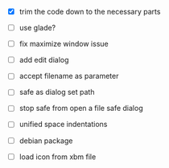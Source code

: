 - [x] trim the code down to the necessary parts
- [ ] use glade?
- [ ] fix maximize window issue
- [ ] add edit dialog
- [ ] accept filename as parameter
- [ ] safe as dialog set path
- [ ] stop safe from open a file safe dialog
- [ ] unified space indentations
- [ ] debian package
- [ ] load icon from xbm file

